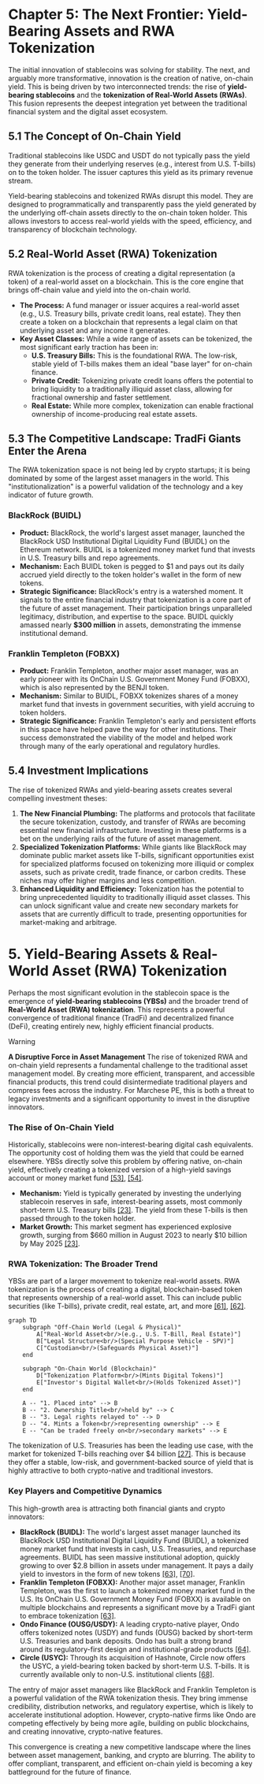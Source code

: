 # Chapter 5: The Next Frontier: Yield-Bearing Assets and RWA Tokenization

The initial innovation of stablecoins was solving for stability. The next, and arguably more transformative, innovation is the creation of native, on-chain yield. This is being driven by two interconnected trends: the rise of **yield-bearing stablecoins** and the **tokenization of Real-World Assets (RWAs)**. This fusion represents the deepest integration yet between the traditional financial system and the digital asset ecosystem.

## 5.1 The Concept of On-Chain Yield

Traditional stablecoins like USDC and USDT do not typically pass the yield they generate from their underlying reserves (e.g., interest from U.S. T-bills) on to the token holder. The issuer captures this yield as its primary revenue stream.

Yield-bearing stablecoins and tokenized RWAs disrupt this model. They are designed to programmatically and transparently pass the yield generated by the underlying off-chain assets directly to the on-chain token holder. This allows investors to access real-world yields with the speed, efficiency, and transparency of blockchain technology.

## 5.2 Real-World Asset (RWA) Tokenization

RWA tokenization is the process of creating a digital representation (a token) of a real-world asset on a blockchain. This is the core engine that brings off-chain value and yield into the on-chain world.

*   **The Process:** A fund manager or issuer acquires a real-world asset (e.g., U.S. Treasury bills, private credit loans, real estate). They then create a token on a blockchain that represents a legal claim on that underlying asset and any income it generates.
*   **Key Asset Classes:** While a wide range of assets can be tokenized, the most significant early traction has been in:
    *   **U.S. Treasury Bills:** This is the foundational RWA. The low-risk, stable yield of T-bills makes them an ideal "base layer" for on-chain finance.
    *   **Private Credit:** Tokenizing private credit loans offers the potential to bring liquidity to a traditionally illiquid asset class, allowing for fractional ownership and faster settlement.
    *   **Real Estate:** While more complex, tokenization can enable fractional ownership of income-producing real estate assets.

## 5.3 The Competitive Landscape: TradFi Giants Enter the Arena

The RWA tokenization space is not being led by crypto startups; it is being dominated by some of the largest asset managers in the world. This "institutionalization" is a powerful validation of the technology and a key indicator of future growth.

### BlackRock (BUIDL)

*   **Product:** BlackRock, the world's largest asset manager, launched the BlackRock USD Institutional Digital Liquidity Fund (BUIDL) on the Ethereum network. BUIDL is a tokenized money market fund that invests in U.S. Treasury bills and repo agreements.
*   **Mechanism:** Each BUIDL token is pegged to $1 and pays out its daily accrued yield directly to the token holder's wallet in the form of new tokens.
*   **Strategic Significance:** BlackRock's entry is a watershed moment. It signals to the entire financial industry that tokenization is a core part of the future of asset management. Their participation brings unparalleled legitimacy, distribution, and expertise to the space. BUIDL quickly amassed nearly **$300 million** in assets, demonstrating the immense institutional demand.

### Franklin Templeton (FOBXX)

*   **Product:** Franklin Templeton, another major asset manager, was an early pioneer with its OnChain U.S. Government Money Fund (FOBXX), which is also represented by the BENJI token.
*   **Mechanism:** Similar to BUIDL, FOBXX tokenizes shares of a money market fund that invests in government securities, with yield accruing to token holders.
*   **Strategic Significance:** Franklin Templeton's early and persistent efforts in this space have helped pave the way for other institutions. Their success demonstrated the viability of the model and helped work through many of the early operational and regulatory hurdles.

## 5.4 Investment Implications

The rise of tokenized RWAs and yield-bearing assets creates several compelling investment theses:

1.  **The New Financial Plumbing:** The platforms and protocols that facilitate the secure tokenization, custody, and transfer of RWAs are becoming essential new financial infrastructure. Investing in these platforms is a bet on the underlying rails of the future of asset management.
2.  **Specialized Tokenization Platforms:** While giants like BlackRock may dominate public market assets like T-bills, significant opportunities exist for specialized platforms focused on tokenizing more illiquid or complex assets, such as private credit, trade finance, or carbon credits. These niches may offer higher margins and less competition.
3.  **Enhanced Liquidity and Efficiency:** Tokenization has the potential to bring unprecedented liquidity to traditionally illiquid asset classes. This can unlock significant value and create new secondary markets for assets that are currently difficult to trade, presenting opportunities for market-making and arbitrage.

# 5. Yield-Bearing Assets & Real-World Asset (RWA) Tokenization

Perhaps the most significant evolution in the stablecoin space is the emergence of **yield-bearing stablecoins (YBSs)** and the broader trend of **Real-World Asset (RWA) tokenization**. This represents a powerful convergence of traditional finance (TradFi) and decentralized finance (DeFi), creating entirely new, highly efficient financial products.

> [!WARNING]
> **A Disruptive Force in Asset Management**
> The rise of tokenized RWA and on-chain yield represents a fundamental challenge to the traditional asset management model. By creating more efficient, transparent, and accessible financial products, this trend could disintermediate traditional players and compress fees across the industry. For Marchese PE, this is both a threat to legacy investments and a significant opportunity to invest in the disruptive innovators.

### The Rise of On-Chain Yield

Historically, stablecoins were non-interest-bearing digital cash equivalents. The opportunity cost of holding them was the yield that could be earned elsewhere. YBSs directly solve this problem by offering native, on-chain yield, effectively creating a tokenized version of a high-yield savings account or money market fund [\[53\]](../Resources/10_Central_Bibliography.md#53), [\[54\]](../Resources/10_Central_Bibliography.md#54).

*   **Mechanism:** Yield is typically generated by investing the underlying stablecoin reserves in safe, interest-bearing assets, most commonly short-term U.S. Treasury bills [\[23\]](../Resources/10_Central_Bibliography.md#23). The yield from these T-bills is then passed through to the token holder.
*   **Market Growth:** This market segment has experienced explosive growth, surging from $660 million in August 2023 to nearly $10 billion by May 2025 [\[23\]](../Resources/10_Central_Bibliography.md#23).

### RWA Tokenization: The Broader Trend

YBSs are part of a larger movement to tokenize real-world assets. RWA tokenization is the process of creating a digital, blockchain-based token that represents ownership of a real-world asset. This can include public securities (like T-bills), private credit, real estate, art, and more [\[61\]](../Resources/10_Central_Bibliography.md#61), [\[62\]](../Resources/10_Central_Bibliography.md#62).

```mermaid
graph TD
    subgraph "Off-Chain World (Legal & Physical)"
        A["Real-World Asset<br/>(e.g., U.S. T-Bill, Real Estate)"]
        B["Legal Structure<br/>(Special Purpose Vehicle - SPV)"]
        C["Custodian<br/>(Safeguards Physical Asset)"]
    end

    subgraph "On-Chain World (Blockchain)"
        D["Tokenization Platform<br/>(Mints Digital Tokens)"]
        E["Investor's Digital Wallet<br/>(Holds Tokenized Asset)"]
    end

    A -- "1. Placed into" --> B
    B -- "2. Ownership Title<br/>held by" --> C
    B -- "3. Legal rights relayed to" --> D
    D -- "4. Mints a Token<br/>representing ownership" --> E
    E -- "Can be traded freely on<br/>secondary markets" --> E
```

The tokenization of U.S. Treasuries has been the leading use case, with the market for tokenized T-bills reaching over $4 billion [\[27\]](../Resources/10_Central_Bibliography.md#27). This is because they offer a stable, low-risk, and government-backed source of yield that is highly attractive to both crypto-native and traditional investors.

### Key Players and Competitive Dynamics

This high-growth area is attracting both financial giants and crypto innovators:

*   **BlackRock (BUIDL):** The world's largest asset manager launched its BlackRock USD Institutional Digital Liquidity Fund (BUIDL), a tokenized money market fund that invests in cash, U.S. Treasuries, and repurchase agreements. BUIDL has seen massive institutional adoption, quickly growing to over $2.8 billion in assets under management. It pays a daily yield to investors in the form of new tokens [\[63\]](../Resources/10_Central_Bibliography.md#63), [\[70\]](../Resources/10_Central_Bibliography.md#70).
*   **Franklin Templeton (FOBXX):** Another major asset manager, Franklin Templeton, was the first to launch a tokenized money market fund in the U.S. Its OnChain U.S. Government Money Fund (FOBXX) is available on multiple blockchains and represents a significant move by a TradFi giant to embrace tokenization [\[63\]](../Resources/10_Central_Bibliography.md#63).
*   **Ondo Finance (OUSG/USDY):** A leading crypto-native player, Ondo offers tokenized notes (USDY) and funds (OUSG) backed by short-term U.S. Treasuries and bank deposits. Ondo has built a strong brand around its regulatory-first design and institutional-grade products [\[64\]](../Resources/10_Central_Bibliography.md#64).
*   **Circle (USYC):** Through its acquisition of Hashnote, Circle now offers the USYC, a yield-bearing token backed by short-term U.S. T-bills. It is currently available only to non-U.S. institutional clients [\[68\]](../Resources/10_Central_Bibliography.md#68).

The entry of major asset managers like BlackRock and Franklin Templeton is a powerful validation of the RWA tokenization thesis. They bring immense credibility, distribution networks, and regulatory expertise, which is likely to accelerate institutional adoption. However, crypto-native firms like Ondo are competing effectively by being more agile, building on public blockchains, and creating innovative, crypto-native features.

This convergence is creating a new competitive landscape where the lines between asset management, banking, and crypto are blurring. The ability to offer compliant, transparent, and efficient on-chain yield is becoming a key battleground for the future of finance.
